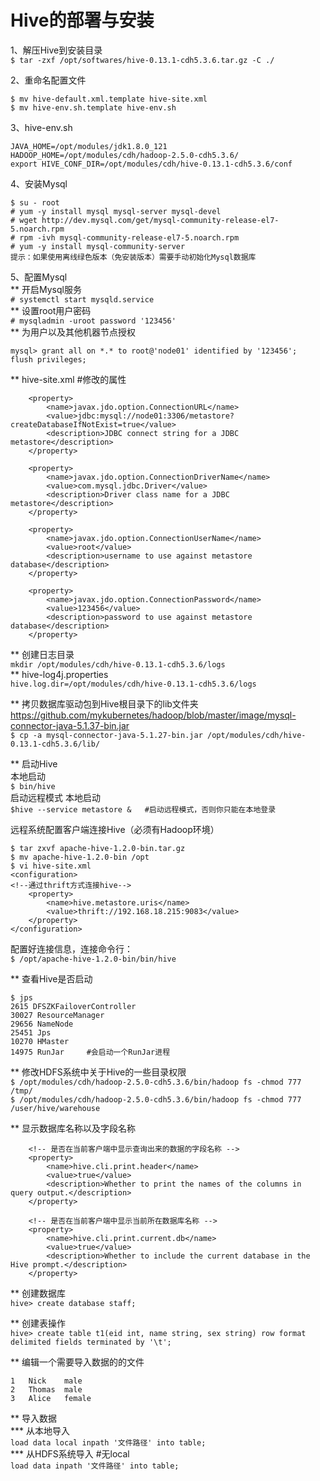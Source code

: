 Hive的部署与安装
===============
1、解压Hive到安装目录  
``` $ tar -zxf /opt/softwares/hive-0.13.1-cdh5.3.6.tar.gz -C ./ ```

2、重命名配置文件  
```
$ mv hive-default.xml.template hive-site.xml
$ mv hive-env.sh.template hive-env.sh
```  
3、hive-env.sh  
```
JAVA_HOME=/opt/modules/jdk1.8.0_121
HADOOP_HOME=/opt/modules/cdh/hadoop-2.5.0-cdh5.3.6/
export HIVE_CONF_DIR=/opt/modules/cdh/hive-0.13.1-cdh5.3.6/conf
```  
4、安装Mysql  
```
$ su - root
# yum -y install mysql mysql-server mysql-devel
# wget http://dev.mysql.com/get/mysql-community-release-el7-5.noarch.rpm
# rpm -ivh mysql-community-release-el7-5.noarch.rpm
# yum -y install mysql-community-server
提示：如果使用离线绿色版本（免安装版本）需要手动初始化Mysql数据库
```  
5、配置Mysql  
	** 开启Mysql服务  
``` # systemctl start mysqld.service ```  
	** 设置root用户密码  
``` # mysqladmin -uroot password '123456' ```  
	** 为用户以及其他机器节点授权  
```
mysql> grant all on *.* to root@'node01' identified by '123456';
flush privileges;
```  

** hive-site.xml   #修改的属性  
```
	<property>
		<name>javax.jdo.option.ConnectionURL</name>
		<value>jdbc:mysql://node01:3306/metastore?createDatabaseIfNotExist=true</value>
		<description>JDBC connect string for a JDBC metastore</description>
	</property>

	<property>
		<name>javax.jdo.option.ConnectionDriverName</name>
		<value>com.mysql.jdbc.Driver</value>
		<description>Driver class name for a JDBC metastore</description>
	</property>

	<property>
		<name>javax.jdo.option.ConnectionUserName</name>
		<value>root</value>
		<description>username to use against metastore database</description>
	</property>

	<property>
		<name>javax.jdo.option.ConnectionPassword</name>
		<value>123456</value>
		<description>password to use against metastore database</description>
	</property>
```  
** 创建日志目录  
``` mkdir /opt/modules/cdh/hive-0.13.1-cdh5.3.6/logs ```  
** hive-log4j.properties  
``` hive.log.dir=/opt/modules/cdh/hive-0.13.1-cdh5.3.6/logs ```  

** 拷贝数据库驱动包到Hive根目录下的lib文件夹  
https://github.com/mykubernetes/hadoop/blob/master/image/mysql-connector-java-5.1.37-bin.jar  
``` $ cp -a mysql-connector-java-5.1.27-bin.jar /opt/modules/cdh/hive-0.13.1-cdh5.3.6/lib/ ```  

** 启动Hive  
本地启动  
``` $ bin/hive ```  
启动远程模式   本地启动  
``` $hive --service metastore &   #启动远程模式，否则你只能在本地登录 ```  

远程系统配置客户端连接Hive（必须有Hadoop环境）  
```
$ tar zxvf apache-hive-1.2.0-bin.tar.gz
$ mv apache-hive-1.2.0-bin /opt
$ vi hive-site.xml
<configuration>
<!--通过thrift方式连接hive-->
	<property>
		<name>hive.metastore.uris</name>
		<value>thrift://192.168.18.215:9083</value>
	</property>
</configuration>
```  
配置好连接信息，连接命令行：  
``` $ /opt/apache-hive-1.2.0-bin/bin/hive ```

** 查看Hive是否启动  
```
$ jps
2615 DFSZKFailoverController
30027 ResourceManager
29656 NameNode
25451 Jps
10270 HMaster
14975 RunJar     #会启动一个RunJar进程
```  
** 修改HDFS系统中关于Hive的一些目录权限  
``` $ /opt/modules/cdh/hadoop-2.5.0-cdh5.3.6/bin/hadoop fs -chmod 777 /tmp/ ```  
``` $ /opt/modules/cdh/hadoop-2.5.0-cdh5.3.6/bin/hadoop fs -chmod 777 /user/hive/warehouse ```  

** 显示数据库名称以及字段名称  
```
	<!-- 是否在当前客户端中显示查询出来的数据的字段名称 -->
	<property>
		<name>hive.cli.print.header</name>
		<value>true</value>
		<description>Whether to print the names of the columns in query output.</description>
	</property>

	<!-- 是否在当前客户端中显示当前所在数据库名称 -->
	<property>
		<name>hive.cli.print.current.db</name>
		<value>true</value>
		<description>Whether to include the current database in the Hive prompt.</description>
	</property>
```  
** 创建数据库  
``` hive> create database staff; ```

** 创建表操作  
``` hive> create table t1(eid int, name string, sex string) row format delimited fields terminated by '\t'; ```  

** 编辑一个需要导入数据的的文件  
```
1	Nick	male
2	Thomas	male
3	Alice	female
```  	
** 导入数据  
*** 从本地导入  
``` load data local inpath '文件路径' into table; ```  
*** 从HDFS系统导入  #无local  
``` load data inpath '文件路径' into table; ```  
